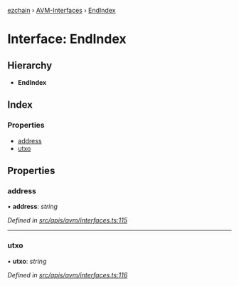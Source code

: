 [ezchain](../README.md) › [AVM-Interfaces](../modules/avm_interfaces.md) › [EndIndex](avm_interfaces.endindex.md)

# Interface: EndIndex

## Hierarchy

* **EndIndex**

## Index

### Properties

* [address](avm_interfaces.endindex.md#address)
* [utxo](avm_interfaces.endindex.md#utxo)

## Properties

###  address

• **address**: *string*

*Defined in [src/apis/avm/interfaces.ts:115](https://github.com/EZChain-core/ezchainjs/blob/5511161/src/apis/avm/interfaces.ts#L115)*

___

###  utxo

• **utxo**: *string*

*Defined in [src/apis/avm/interfaces.ts:116](https://github.com/EZChain-core/ezchainjs/blob/5511161/src/apis/avm/interfaces.ts#L116)*
